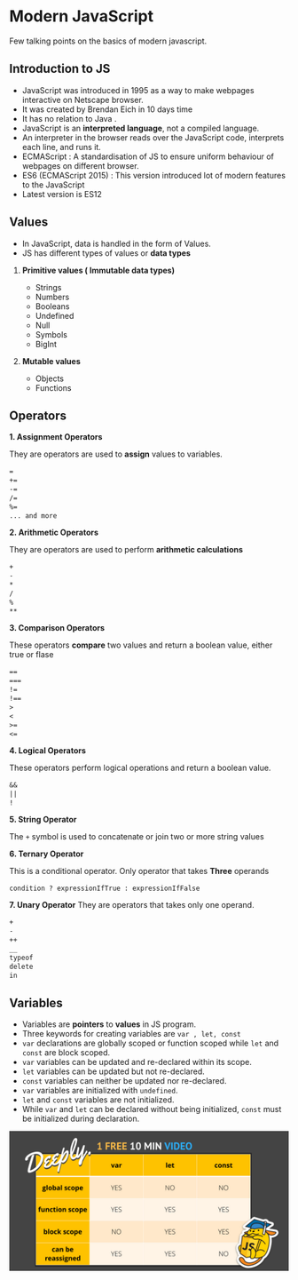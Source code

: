 # Modern JavaScript
Few talking points on the basics of modern javascript.

## Introduction to JS

 - JavaScript was introduced in 1995 as a way to make webpages
  interactive on Netscape browser. 
 - It was created by Brendan Eich in 10 days time
 -  It has no relation to Java .
 - JavaScript is an **interpreted language**, not a compiled language.
 - An interpreter in the browser reads over the JavaScript code, interprets each line, and runs it.
 - ECMAScript : A standardisation of JS to ensure uniform behaviour of webpages on different browser.
 - ES6 (ECMAScript 2015) : This version introduced lot of modern features to the JavaScript
 - Latest version is ES12
  
## Values

 - In JavaScript, data is handled in the form of Values.
 - JS has different types of values or **data types**
 
 1. **Primitive values ( Immutable data types)** 
	  - Strings 	 
	  - Numbers
	  - Booleans
	  - Undefined
	  - Null
	  - Symbols
	  - BigInt
 
 2. **Mutable values**
	 - Objects
	 - Functions 

## Operators

**1. Assignment Operators**

They are operators are used to **assign** values to variables.

    =	
    +=	
    -=	
    /=	
    %=
    ... and more

**2. Arithmetic Operators**

They are operators are used to perform **arithmetic calculations**

    + 
    - 
    *
    /
    %
    **
 

**3. Comparison Operators** 

These operators **compare** two values and return a boolean value, either true or flase

    ==
    ===
    !=
    !==
    >
    <
    >=
    <=

**4. Logical Operators**

These operators perform logical operations and return a boolean value.

    &&
    ||
    !

**5. String Operator**

The `+` symbol is used to concatenate or join two or more string values

**6. Ternary Operator** 

This is a conditional operator. Only operator that takes **Three** operands
```
condition ? expressionIfTrue : expressionIfFalse
```
**7. Unary Operator**
They are operators that takes only one operand.

    +
    -
    ++
    __
    typeof
    delete
    in



## Variables

 - Variables are **pointers** to **values** in JS program. 
 - Three  keywords for creating variables are `var , let, const`
 -   `var`  declarations are globally scoped or function scoped while  `let`  and  `const`  are block scoped.
-  `var`  variables can be updated and re-declared within its scope.
-  `let`  variables can be updated but not re-declared.  
- `const`  variables can neither be updated nor re-declared.
-  `var`  variables are initialized with  `undefined`.
- `let`  and  `const`  variables are not initialized.
-   While  `var`  and  `let`  can be declared without being initialized,  `const`  must be initialized during declaration.

   ![Variables diagram](./assets/var-let-const.png)
